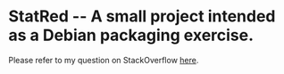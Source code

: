 StatRed -- A small project intended as a Debian packaging exercise.
===================================================================

Please refer to my question on StackOverflow [here]().